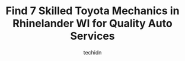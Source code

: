 ---
layout: ampstory
image: https://images.unsplash.com/photo-1653047256226-ab0d16c758d5?ixlib=rb-4.0.3&ixid=MnwxMjA3fDB8MHxwaG90by1wYWdlfHx8fGVufDB8fHx8&auto=format&fit=crop&w=640&h=853&q=80
author: techidn
featured: false
description: Discover the 7 best Toyota Mechanic in Rhinelander WI, USA and ensure your vehicle receives the highest quality of care. These trusted professionals are known for their skill, knowledge, and
title: Find 7 Skilled Toyota Mechanics in Rhinelander WI for Quality Auto Services
cover:
   title: Find 7 Skilled Toyota Mechanics in Rhinelander WI for Quality Auto Services
   subtitle: Rickpate
   background: https://images.unsplash.com/photo-1653047256226-ab0d16c758d5?ixlib=rb-4.0.3&ixid=MnwxMjA3fDB8MHxwaG90by1wYWdlfHx8fGVufDB8fHx8&auto=format&fit=crop&w=640&h=853&q=80

pages: 
 - layout: thirds
   top: <h1>#1 Eastside Automotive, LLC</h1>
   bottom: "<p>I use this shop for both of our family cars, and its phenomenal. They have always treated me with respect, explaining each repair and whether its crucial or can be repa</p>"
   background: https://www.knot35.com/toplist/wp-content/uploads/2023/06/best-toyota-mechanic-1-in-rhinelander-wi-1685836744.jpeg
   backgroundblur: true
 - layout: thirds
   top: <h1>#2 Northwoods Auto Techs</h1>
   bottom: "<p>5 E Monico St, Rhinelander, WI 54501, United States</p>"
   background: https://www.knot35.com/toplist/wp-content/uploads/2023/06/best-toyota-mechanic-2-in-rhinelander-wi-1685836745.png
   cta:
      link: https://www.knot35.com/toplist/find-7-skilled-toyota-mechanics-in-rhinelander-wi-for-quality-auto-services/
      text: Find 7 Skilled Toyota Mechanics in Rhinelander WI for Quality Auto Services
 - layout: thirds
   top: <h1>#3 Todds Automotive</h1>
   bottom: "<p>3846 Country Dr, Rhinelander, WI 54501, United States</p>"
   background: https://www.knot35.com/toplist/wp-content/uploads/2023/06/best-toyota-mechanic-3-in-rhinelander-wi-1685836746.png
   cta:
      link: https://www.knot35.com/toplist/find-7-skilled-toyota-mechanics-in-rhinelander-wi-for-quality-auto-services/
      text: Find 7 Skilled Toyota Mechanics in Rhinelander WI for Quality Auto Services
 - layout: thirds
   top: <h1>#4 D & J Auto Truck and Equipment Repair Inc</h1>
   bottom: "<p>1874 N Stevens St, Rhinelander, WI 54501, United States</p>"
   background: https://images.unsplash.com/photo-1591393223703-56fe1347ac62?ixlib=rb-4.0.3&ixid=MnwxMjA3fDB8MHxwaG90by1wYWdlfHx8fGVufDB8fHx8&auto=format&fit=crop&w=640&h=853&q=80
   cta:
      link: https://www.knot35.com/toplist/find-7-skilled-toyota-mechanics-in-rhinelander-wi-for-quality-auto-services/
      text: Find 7 Skilled Toyota Mechanics in Rhinelander WI for Quality Auto Services
 - layout: thirds
   top: <h1>#5 Professional Automotive</h1>
   bottom: "<p>1927 Apache Ln, Rhinelander, WI 54501, United States</p>"
   background: https://images.unsplash.com/photo-1509114397022-ed747cca3f65?ixlib=rb-4.0.3&ixid=MnwxMjA3fDB8MHxwaG90by1wYWdlfHx8fGVufDB8fHx8&auto=format&fit=crop&w=640&h=853&q=80
   cta:
      link: https://www.knot35.com/toplist/find-7-skilled-toyota-mechanics-in-rhinelander-wi-for-quality-auto-services/
      text: Find 7 Skilled Toyota Mechanics in Rhinelander WI for Quality Auto Services
 - layout: thirds
   top: <h1>#6 Service - Rhinelander Toyota</h1>
   bottom: "<p>1955 N Stevens St, Rhinelander, WI 54501, United States</p>"
   background: https://images.unsplash.com/photo-1489648022186-8f49310909a0?ixlib=rb-4.0.3&ixid=MnwxMjA3fDB8MHxwaG90by1wYWdlfHx8fGVufDB8fHx8&auto=format&fit=crop&w=640&h=853&q=80
   cta:
      link: https://www.knot35.com/toplist/find-7-skilled-toyota-mechanics-in-rhinelander-wi-for-quality-auto-services/
      text: Find 7 Skilled Toyota Mechanics in Rhinelander WI for Quality Auto Services
 - layout: thirds
   top: <h1>#7 Shimkus Auto Body Inc</h1>
   bottom: "<p>1855 W Davenport St, Rhinelander, WI 54501, United States</p>"
   background: https://images.unsplash.com/photo-1527066579998-dbbae57f45ce?ixlib=rb-4.0.3&ixid=MnwxMjA3fDB8MHxwaG90by1wYWdlfHx8fGVufDB8fHx8&auto=format&fit=crop&w=640&h=853&q=80
   cta:
      link: https://www.knot35.com/toplist/find-7-skilled-toyota-mechanics-in-rhinelander-wi-for-quality-auto-services/
      text: Find 7 Skilled Toyota Mechanics in Rhinelander WI for Quality Auto Services
 - layout: thirds
   middle: Continue reading...
   background: https://images.unsplash.com/photo-1604871000636-074fa5117945?ixlib=rb-4.0.3&ixid=MnwxMjA3fDB8MHxwaG90by1wYWdlfHx8fGVufDB8fHx8&auto=format&fit=crop&w=640&h=853&q=80
   cta:
      link: https://www.knot35.com/toplist/find-7-skilled-toyota-mechanics-in-rhinelander-wi-for-quality-auto-services/
      text: Find 7 Skilled Toyota Mechanics in Rhinelander WI for Quality Auto Services
      
---
